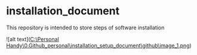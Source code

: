 # installation_document
This repository is intended to store steps of software installation

![alt text]([C:\Personal Handy\0.Github_personal\installation_setup_document\github\image_1.png](https://github.com/kriesnawanh98/installation_setup_document/blob/main/github/image_1.png))